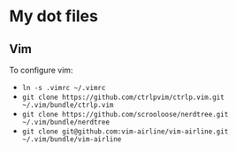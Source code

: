 # My dot files


## Vim
To configure vim:
* `ln -s .vimrc ~/.vimrc`
* `git clone https://github.com/ctrlpvim/ctrlp.vim.git ~/.vim/bundle/ctrlp.vim`
* `git clone https://github.com/scrooloose/nerdtree.git ~/.vim/bundle/nerdtree`
* `git clone git@github.com:vim-airline/vim-airline.git ~/.vim/bundle/vim-airline`
